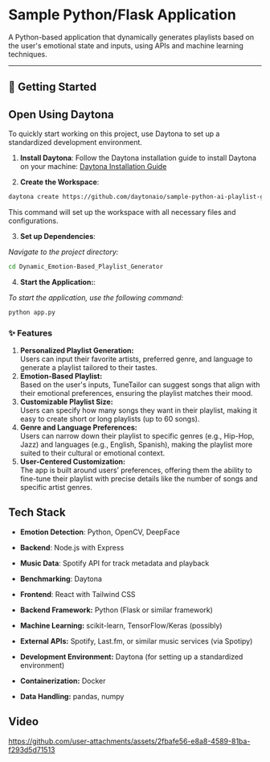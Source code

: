 # Sample Python/Flask Application  

A Python-based application that dynamically generates playlists based on the user's emotional state and inputs, using APIs and machine learning techniques.

---
## 🚀 Getting Started

## Open Using Daytona
To quickly start working on this project, use Daytona to set up a standardized development environment.

1. **Install Daytona**:
Follow the Daytona installation guide to install Daytona on your machine:
[Daytona Installation Guide](https://github.com/daytonaio/daytona/)   

2. **Create the Workspace**: 

```bash
daytona create https://github.com/daytonaio/sample-python-ai-playlist-generator
```
This command will set up the workspace with all necessary files and configurations.

3. **Set up Dependencies**:

*Navigate to the project directory:*

```bash
cd Dynamic_Emotion-Based_Playlist_Generator
```

<!-- b. *Install the required dependencies using the requirements.txt file:*

```bash
pip install -r requirements.txt
``` -->

4. **Start the Application:**:

*To start the application, use the following command:*
```bash
python app.py
```

### ✨ Features

1. **Personalized Playlist Generation:** <br>
Users can input their favorite artists, preferred genre, and language to generate a playlist tailored to their tastes. <br>
2. **Emotion-Based Playlist:** <br>
Based on the user's inputs, TuneTailor can suggest songs that align with their emotional preferences, ensuring the playlist matches their mood. <br>
3. **Customizable Playlist Size:** <br>
Users can specify how many songs they want in their playlist, making it easy to create short or long playlists (up to 60 songs). <br>
4. **Genre and Language Preferences:** <br>
Users can narrow down their playlist to specific genres (e.g., Hip-Hop, Jazz) and languages (e.g., English, Spanish), making the playlist more suited to their cultural or emotional context. <br>
5. **User-Centered Customization:** <br>
The app is built around users’ preferences, offering them the ability to fine-tune their playlist with precise details like the number of songs and specific artist genres. <br>

## Tech Stack  

- **Emotion Detection**: Python, OpenCV, DeepFace  
- **Backend**: Node.js with Express  
- **Music Data**: Spotify API for track metadata and playback  
- **Benchmarking**: Daytona  
- **Frontend**: React with Tailwind CSS  

- **Backend Framework:** Python (Flask or similar framework)
- **Machine Learning:** scikit-learn, TensorFlow/Keras (possibly)
- **External APIs:** Spotify, Last.fm, or similar music services (via Spotipy)
- **Development Environment:** Daytona (for setting up a standardized environment)
- **Containerization:** Docker
- **Data Handling:** pandas, numpy


## Video


https://github.com/user-attachments/assets/2fbafe56-e8a8-4589-81ba-f293d5d71513




